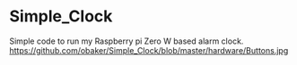 # Simple_Clock
Simple code to run my Raspberry pi Zero W based alarm clock.
https://github.com/obaker/Simple_Clock/blob/master/hardware/Buttons.jpg
